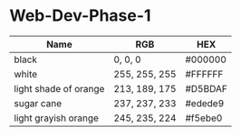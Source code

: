 # Web-Dev-Phase-1
| Name                  | RGB           | HEX     |
|-----------------------|---------------|---------|
| black                 | 0, 0, 0       | #000000 |
| white                 | 255, 255, 255 | #FFFFFF |
| light shade of orange | 213,	189, 175 | #D5BDAF |
| sugar cane            | 237, 237, 233 | #edede9 |
| light grayish orange  | 245, 235, 224 | #f5ebe0 |